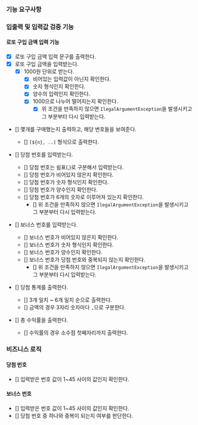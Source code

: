 ### 기능 요구사항

### 입출력 및 입력값 검증 기능

#### 로또 구입 금액 입력 기능

- [x] 로또 구입 금액 입력 문구를 출력한다.
- [x] 로또 구입 금액을 입력받는다.
    - [x] 1000원 단위로 받는다.
        - [x] 비어있는 입력값이 아닌지 확인한다.
        - [x] 숫자 형식인지 확인한다.
        - [x] 양수의 입력인지 확인한다.
        - [x] 1000으로 나누어 떨어지는지 확인한다.
            - [x] 위 조건을 만족하지 않으면 `IlegalArgumentException`을 발생시키고 그 부분부터 다시 입력받는다.

- [] 몇개를 구매했는지 출력하고, 해당 번호들을 보여준다.
    - [] `[${n}, ..]` 형식으로 출력한다.

- [] 당첨 번호를 입력받는다.
    - [] 당첨 번호는 쉼표(,)로 구분해서 입력받는다.
    - [] 당첨 번호가 비어있지 않은지 확인한다.
    - [] 당첨 번호가 숫자 형식인지 확인한다.
    - [] 당첨 번호가 양수인지 확인한다.
    - [] 당첨 번호가 6개의 숫자로 이루어져 있는지 확인한다.
        - [] 위 조건을 만족하지 않으면 `IlegalArgumentException`을 발생시키고 그 부분부터 다시 입력받는다.

- [] 보너스 번호를 입력받는다.
    - [] 보너스 번호가 비어있지 않은지 확인한다.
    - [] 보너스 번호가 숫자 형식인지 확인한다.
    - [] 보너스 번호가 양수인지 확인한다.
    - [] 보너스 번호가 당첨 번호와 중복되지 않는지 확인한다.
        - [] 위 조건을 만족하지 않으면 `IlegalArgumentException`을 발생시키고 그 부분부터 다시 입력받는다.

- [] 당첨 통계를 출력한다.
    - [] 3개 일치 ~ 6개 일치 순으로 출력한다.
    - [] 금액의 경우 3자리 숫자마다 `,`으로 구분한다.

- [] 총 수익률을 출력한다.
    - [] 수익률의 경우 소수점 첫째자리까지 출력한다.

### 비즈니스 로직

#### 당첨 번호

- [] 입력받은 번호 값이 1~45 사이의 값인지 확인한다.

#### 보너스 번호

- [] 입력받은 번호 값이 1~45 사이의 값인지 확인한다.
- [] 당첨 번호 중 하나와 중복이 되는지 여부를 판단한다.